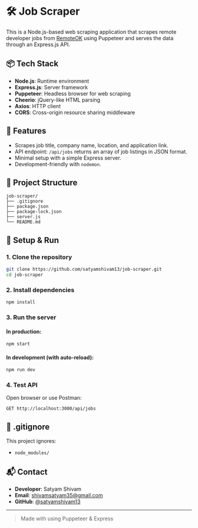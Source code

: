 
# 🛠️ Job Scraper

This is a Node.js-based web scraping application that scrapes remote developer jobs from [RemoteOK](https://remoteok.com/remote-dev-jobs) using Puppeteer and serves the data through an Express.js API.

## 📦 Tech Stack

- **Node.js**: Runtime environment
- **Express.js**: Server framework
- **Puppeteer**: Headless browser for web scraping
- **Cheerio**: jQuery-like HTML parsing
- **Axios**: HTTP client
- **CORS**: Cross-origin resource sharing middleware

## 🚀 Features

- Scrapes job title, company name, location, and application link.
- API endpoint: `/api/jobs` returns an array of job listings in JSON format.
- Minimal setup with a simple Express server.
- Development-friendly with `nodemon`.

## 📁 Project Structure

```
job-scraper/
├── .gitignore
├── package.json
├── package-lock.json
├── server.js
└── README.md
```

## 🔧 Setup & Run

### 1. Clone the repository

```bash
git clone https://github.com/satyamshivam13/job-scraper.git
cd job-scraper
```

### 2. Install dependencies

```bash
npm install
```

### 3. Run the server

#### In production:
```bash
npm start
```

#### In development (with auto-reload):
```bash
npm run dev
```

### 4. Test API

Open browser or use Postman:
```
GET http://localhost:3000/api/jobs
```

## 🔐 .gitignore

This project ignores:
- `node_modules/`

## 📬 Contact

- **Developer**: Satyam Shivam
- **Email**: shivamsatyam35@gmail.com
- **GitHub**: [@satyamshivam13](https://github.com/satyamshivam13)

---

> Made with  using Puppeteer & Express
